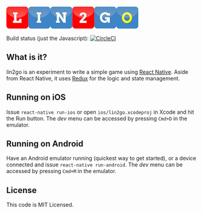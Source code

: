 ![LIN2GO logo](https://raw.githubusercontent.com/mthmulders/lin2go/master/app/resources/start.png)

Build status (just the Javascript): [![CircleCI](https://circleci.com/gh/mthmulders/lin2go.svg?style=svg)](https://circleci.com/gh/mthmulders/lin2go)

## What is it?
lin2go is an experiment to write a simple game using [React Native](https://facebook.github.io/react-native/).
Aside from React Native, it uses [Redux](http://redux.js.org/) for the logic and state management.

## Running on iOS
Issue `react-native run-ios` or open `ios/lin2go.xcodeproj` in Xcode and hit the Run button.
The _dev_ menu can be accessed by pressing `Cmd+D` in the emulator.

## Running on Android
Have an Android emulator running (quickest way to get started), or a device connected and issue `react-native run-android`.
The _dev_ menu can be accessed by pressing `Cmd+M` in the emulator.

## License
This code is MIT Licensed.
